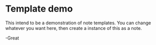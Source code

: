 # Template demo

This intend to be a demonstration of note templates.
You can change whatever you want here, then create a instance of this as a note.

-Great
